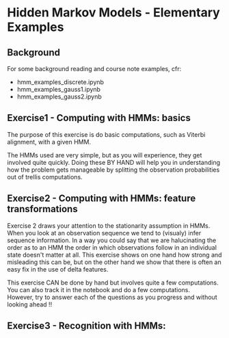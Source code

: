 # Hidden Markov Models - Elementary Examples



## Background

For some background reading and course note examples, cfr:   
- hmm_examples_discrete.ipynb
- hmm_examples_gauss1.ipynb
- hmm_examples_gauss2.ipynb


## Exercise1 - Computing with HMMs: basics

The purpose of this exercise is do basic computations, such as Viterbi alignment, with a given HMM.

The HMMs used are very simple, but as you will experience, they get involved quite quickly.
Doing these BY HAND will help you in understanding how the problem gets manageable by splitting the observation probabilities out of trellis computations.  


## Exercise2 - Computing with HMMs: feature transformations

Exercise 2 draws your attention to the stationarity assumption in HMMs.
When you look at an observation sequence we tend to (visualy) infer sequence information.
In a way you could say that we are halucinating the order as to an HMM the order in which
observations follow in an individual state doesn't matter at all.
This exercise shows on one hand how strong and misleading this can be, but on the other
hand we show that there is often an easy fix in the use of delta features.

This exercise CAN be done by hand but involves quite a few computations.
You can also track it in the notebook and do a few computations.  
However, try to answer each of the questions as you progress and without looking ahead !!


## Exercise3 - Recognition with HMMs:
